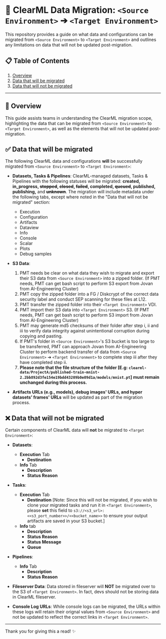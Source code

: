 # 🚀 ClearML Data Migration: `<Source Environment>` ➔ `<Target Environment>`

This repository provides a guide on what data and configurations can be migrated from `<Source Environment>` to `<Target Environment>` and outlines any limitations on data that will not be updated post-migration.

## 📋 Table of Contents
1. [Overview](#-overview)
2. [Data that will be migrated](#-data-that-will-be-migrated)
3. [Data that will not be migrated](#-data-that-will-not-be-migrated)

---

## 📌 Overview
This guide assists teams in understanding the ClearML migration scope, highlighting the data that can be migrated from `<Source Environment>` to `<Target Environment>`, as well as the elements that will not be updated post-migration.

## ✅ Data that will be migrated
The following ClearML data and configurations **will** be successfully migrated from `<Source Environment>` to `<Target Environment>`:

- **Datasets, Tasks & Pipelines**: ClearML-managed datasets, Tasks & Pipelines with the following statuses will be migrated: **created, in_progress, ~~stopped~~, ~~closed~~, ~~failed~~, completed, ~~queued~~, published, publishing,** and ~~**unknown**~~. The migration will include metadata under the following tabs, except where noted in the "Data that will not be migrated" section:
  - Execution
  - Configuration
  - Artifacts
  - Dataview
  - Info
  - Console
  - Scalar
  - Plots
  - Debug samples
  
- **S3 Data**:  
  1. PMT needs be clear on what data they wish to migrate and export their S3 data from `<Source Environment>` into a zipped folder. (If PMT needs, PMT can get bash script to perform S3 export from Jovan from AI-Engineering Cluster)
  2. PMT copy the zipped folder into a FG / Diskcrypt of the correct data security label and conduct SEP scanning for these files at L12.
  3. PMT transfer the zipped folder into their `<Target Environment>` VDI.
  4. PMT import their S3 data into `<Target Environment>` S3. (If PMT needs, PMT can get bash script to perform S3 import from Jovan from AI-Engineering Cluster)
  5. PMT may generate md5 checksums of their folder after step i, ii and iii to verify data integrity against unintentional corruption during copying and pasting.
  6. If PMT's folder in `<Source Environment>`'s S3 bucket is too large to be transferred, PMT can approach Jovan from AI-Engineering Cluster to perform backend transfer of data from `<Source Environment>` ➔ `<Target Environment>` to complete step iii after they have completed step ii.
  7. **Please note that the file structure of the folder [E.g: ```clearml-data/ProjectA/published-train-mnist-2.2bb892d3fe154e19bdd43209b0e09d1a/models/mnist.pt```] must remain unchanged during this process.**
  
- **Artifacts URLs (e.g., models), debug images' URLs, and hyper datasets' frames' URLs** will be updated as part of the migration process.

## ❌ Data that will not be migrated
Certain components of ClearML data will **not** be migrated to `<Target Environment>`:
- **Datasets**:
  - **Execution** Tab
    - **Destination**
  - **Info** Tab
    - **Description**
    - **Status Reason**
- **Tasks**:
  - **Execution** Tab
    - **Destination**
    [Note: Since this will not be migrated, if you wish to clone your migrated tasks and run it in `<Target Environment>`, please **set** this field to             ``s3://<s3_url>:<<s3_port_number>>/<<bucket_name>>`` to ensure your output artifacts are saved in your S3 bucket.]
  - **Info** tab
    - **Description**  
    - **Status Reason**
    - **Status Message**
    - **Queue**
- **Pipelines**:
  - **Info** Tab
    - **Description**
    - **Status Reason**

- **Fileserver Data**: Data stored in fileserver will **NOT** be migrated over to the S3 of `<Target Environment>`. In fact, devs should not be storing data in ClearML fileserver.

- **Console Log URLs**: While console logs can be migrated, the URLs within these logs will retain their orignal values from `<Source Environment>` and not be updated to reflect the correct links in `<Target Environment>`.

---

Thank you for giving this a read! ✨
